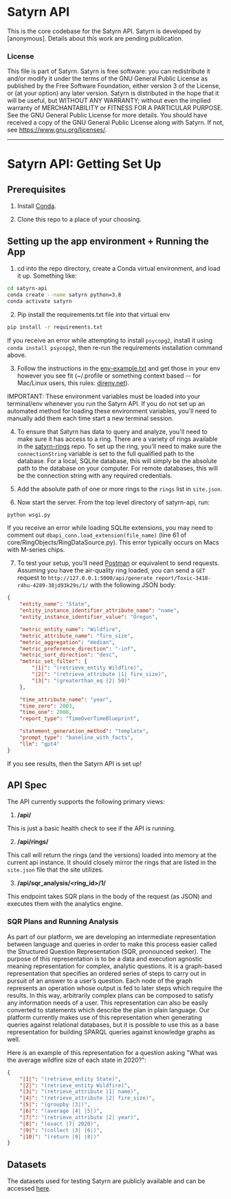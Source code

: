 # Satyrn API

This is the core codebase for the Satyrn API. Satyrn is developed by [anonymous]. Details about this work are pending publication.

### License

This file is part of Satyrn.
Satyrn is free software: you can redistribute it and/or modify it under 
the terms of the GNU General Public License as published by the Free Software Foundation, 
either version 3 of the License, or (at your option) any later version.
Satyrn is distributed in the hope that it will be useful, but WITHOUT ANY WARRANTY; 
without even the implied warranty of MERCHANTABILITY or FITNESS FOR A PARTICULAR PURPOSE. 
See the GNU General Public License for more details.
You should have received a copy of the GNU General Public License along with Satyrn. 
If not, see <https://www.gnu.org/licenses/>.

-----------

# Satyrn API: Getting Set Up
## Prerequisites
1. Install [Conda](https://conda.io/projects/conda/en/latest/user-guide/install/index.html).

2. Clone this repo to a place of your choosing.


## Setting up the app environment + Running the App
1. cd into the repo directory, create a Conda virtual environment, and load it up. Something like:
```bash
cd satyrn-api
conda create --name satyrn python=3.8
conda activate satyrn
```

2. Pip install the requirements.txt file into that virtual env
```bash
pip install -r requirements.txt
```
If you receive an error while attempting to install `psycopg2`, install it using `conda install psycopg2`, then re-run the requirements installation command above.

3. Follow the instructions in the [env-example.txt](env-example.txt) and get those in your env however you see fit (~/.profile or something context based -- for Mac/Linux users, this rules: [direnv.net](https://direnv.net)).

IMPORTANT: These environment variables must be loaded into your terminal/env whenever you run the Satyrn API. If you do not set up an automated method for loading these environment variables, you'll need to manually add them each time start a new terminal session.

4. To ensure that Satyrn has data to query and analyze, you'll need to make sure it has access to a ring. There are a variety of rings available in the [satyrn-rings](satyrn-rings/) repo.
To set up the ring, you'll need to make sure the `connectionString` variable is set to the full qualified path to the database. For a local, SQLite database, this will simply be the absolute path to the database on your computer. For remote databases, this will be the connection string with any required credentials.

5. Add the absolute path of one or more rings to the `rings` list in `site.json`.

6. Now start the server. From the top level directory of satyrn-api, run:
```bash
python wsgi.py
```
If you receive an error while loading SQLIte extensions, you may need to comment out `dbapi_conn.load_extension(file_name)` (line 61 of core/RingObjects/RingDataSource.py). This error typically occurs on Macs with M-series chips.

7. To test your setup, you'll need [Postman](https://www.postman.com/downloads/) or equivalent to send requests. Assuming you have the air-quality ring loaded, you can send a `GET` request to `http://127.0.0.1:5000/api/generate_report/Toxic-3418-r4hu-4289-38jd93k29s/1/` with the following JSON body:
```json
{
    "entity_name": "State",
    "entity_instance_identifier_attribute_name": "name",
    "entity_instance_identifier_value": "Oregon",

    "metric_entity_name": "Wildfire",
    "metric_attribute_name": "fire_size",
    "metric_aggregation": "median",
    "metric_preference_direction": "-inf",
    "metric_sort_direction": "desc",
    "metric_set_filter": {
        "|1|": "(retrieve_entity Wildfire)",
        "|2|": "(retrieve_attribute |1| fire_size)",
        "|3|": "(greaterthan_eq |2| 50)"
    },

    "time_attribute_name": "year",
    "time_zero": 2003,
    "time_one": 2008,
    "report_type": "TimeOverTimeBlueprint",

    "statement_generation_method": "template",
    "prompt_type": "baseline_with_facts",
    "llm": "gpt4"
}
```

If you see results, then the Satyrn API is set up!

## API Spec

The API currently supports the following primary views:

1. __/api/__

This is just a basic health check to see if the API is running.

2. __/api/rings/__

This call will return the rings (and the versions) loaded into memory at the current api instance. It should closely mirror the rings that are listed in the `site.json` file that the site utilizes.

3. __/api/sqr_analysis/<ring_id>/1/__

This endpoint takes SQR plans in the body of the request (as JSON) and executes them with the analytics engine.

### SQR Plans and Running Analysis
As part of our platform, we are developing an intermediate representation between language and queries in order to make 
this process easier called the Structured Question Representation (SQR, pronounced seeker). The purpose of this representation
is to be a data and execution agnostic meaning representation for complex, analytic questions. It is a 
graph-based representation that specifies an ordered series of steps to carry out in pursuit of an answer to a 
user’s question. Each node of the graph represents an operation whose output is fed to later steps which require the 
results. In this way, arbitrarily complex plans can be composed to satisfy any information needs of a user. 
This representation can also be easily converted to statements which describe the plan in plain language.
Our platform currently makes use of this representation when generating queries against relational databases, but 
it is possible to use this as a base representation for building SPARQL queries against knowledge graphs as well.

Here is an example of this representation for a question asking "What was the average wildfire size of each state in 2020?":

```json
{
    "|1|": "(retrieve_entity State)",
    "|2|": "(retrieve_entity Wildfire)",
    "|3|": "(retrieve_attribute |1| name)",
    "|4|": "(retrieve_attribute |2| fire_size)",
    "|5|": "(groupby |3|)",
    "|6|": "(average |4| |5|)",
    "|7|": "(retrieve_attribute |2| year)",
    "|8|": "(exact |7| 2020)",
    "|9|": "(collect |3| |6|)",
    "|10|": "(return |9| |8|)"
}
```

## Datasets
The datasets used for testing Satyrn are publicly available and can be accessed [here](https://drive.google.com/file/d/1uDVRPzF1oDa-AqUmr4Trc3KNXhthrlL6/view?usp=share_link).
